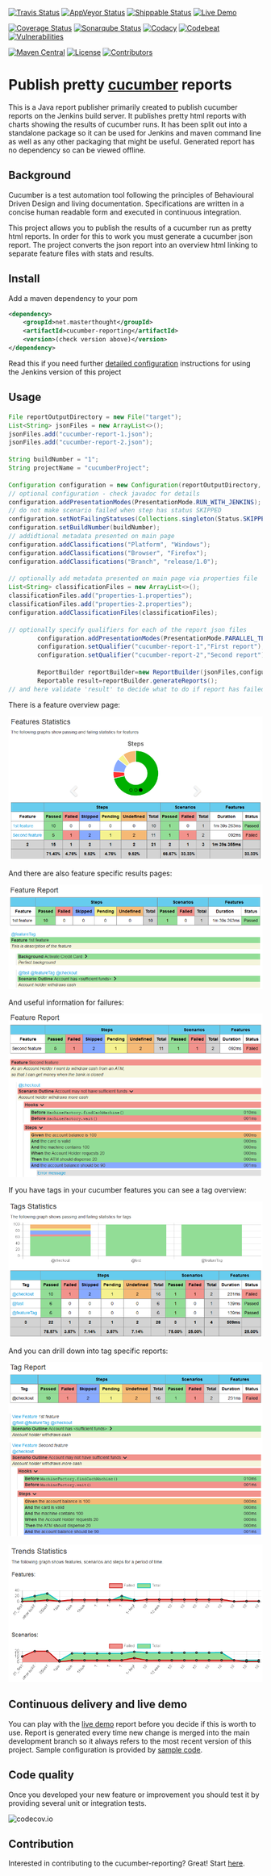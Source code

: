 [![Travis Status](https://img.shields.io/travis/com/damianszczepanik/cucumber-reporting/master.svg?label=Travis%20build)](https://travis-ci.com/github/damianszczepanik/cucumber-reporting)
[![AppVeyor Status](https://img.shields.io/appveyor/ci/damianszczepanik/cucumber-reporting/master.svg?label=AppVeyor%20build)](https://ci.appveyor.com/project/damianszczepanik/cucumber-reporting/history)
[![Shippable Status](https://img.shields.io/shippable/5844689c9d1f3e0f0057631a/master.svg?label=Shippable%20build)](https://app.shippable.com/projects/5844689c9d1f3e0f0057631a)
[![Live Demo](https://img.shields.io/badge/Live%20Demo-Online-blue.svg)](http://damianszczepanik.github.io/cucumber-html-reports/overview-features.html)

[![Coverage Status](https://codecov.io/gh/damianszczepanik/cucumber-reporting/branch/master/graph/badge.svg?label=Unit%20tests%20coverage)](https://codecov.io/github/damianszczepanik/cucumber-reporting)
[![Sonarqube Status](https://sonarcloud.io/api/project_badges/measure?project=damianszczepanik_cucumber-reporting&metric=alert_status)](https://sonarcloud.io/dashboard?id=damianszczepanik_cucumber-reporting)
[![Codacy](https://api.codacy.com/project/badge/grade/7f206992ed364f0896490057fdbdaa2e)](https://www.codacy.com/app/damianszczepanik/cucumber-reporting)
[![Codebeat](https://codebeat.co/badges/cb097d5a-280a-4867-8120-d6f03a874861)](https://codebeat.co/projects/github-com-damianszczepanik-cucumber-reporting)
[![Vulnerabilities](https://snyk.io/test/github/damianszczepanik/cucumber-reporting/badge.svg)](https://snyk.io/org/damianszczepanik/project/6a2fe301-d56c-49e7-8c78-cd3ff09c3828)

[![Maven Central](https://img.shields.io/maven-central/v/net.masterthought/cucumber-reporting.svg)](http://search.maven.org/#search|gav|1|g%3A%22net.masterthought%22%20AND%20a%3A%22cucumber-reporting%22)
[![License](https://img.shields.io/badge/license-GNU%20LGPL%20v2.1-blue.svg)](https://raw.githubusercontent.com/damianszczepanik/cucumber-reporting/master/LICENCE)
[![Contributors](https://img.shields.io/github/contributors/damianszczepanik/cucumber-reporting.svg)](https://github.com/damianszczepanik/cucumber-reporting/graphs/contributors)

# Publish pretty [cucumber](https://cucumber.io/) reports

This is a Java report publisher primarily created to publish cucumber reports on the Jenkins build server.
It publishes pretty html reports with charts showing the results of cucumber runs. It has been split out into a standalone package so it can be used for Jenkins and maven command line as well as any other packaging that might be useful. Generated report has no dependency so can be viewed offline.

## Background

Cucumber is a test automation tool following the principles of Behavioural Driven Design and living documentation. Specifications are written in a concise human readable form and executed in continuous integration.

This project allows you to publish the results of a cucumber run as pretty html reports. In order for this to work you must generate a cucumber json report. The project converts the json report into an overview html linking to separate feature files with stats and results.

## Install

Add a maven dependency to your pom
```xml
<dependency>
    <groupId>net.masterthought</groupId>
    <artifactId>cucumber-reporting</artifactId>
    <version>(check version above)</version>
</dependency>
```

Read this if you need further [detailed configuration](https://github.com/jenkinsci/cucumber-reports-plugin/wiki/Detailed-Configuration) instructions for using the Jenkins version of this project

## Usage
```Java
File reportOutputDirectory = new File("target");
List<String> jsonFiles = new ArrayList<>();
jsonFiles.add("cucumber-report-1.json");
jsonFiles.add("cucumber-report-2.json");

String buildNumber = "1";
String projectName = "cucumberProject";

Configuration configuration = new Configuration(reportOutputDirectory, projectName);
// optional configuration - check javadoc for details
configuration.addPresentationModes(PresentationMode.RUN_WITH_JENKINS);
// do not make scenario failed when step has status SKIPPED
configuration.setNotFailingStatuses(Collections.singleton(Status.SKIPPED));
configuration.setBuildNumber(buildNumber);
// addidtional metadata presented on main page
configuration.addClassifications("Platform", "Windows");
configuration.addClassifications("Browser", "Firefox");
configuration.addClassifications("Branch", "release/1.0");

// optionally add metadata presented on main page via properties file
List<String> classificationFiles = new ArrayList<>();
classificationFiles.add("properties-1.properties");
classificationFiles.add("properties-2.properties");
configuration.addClassificationFiles(classificationFiles);

// optionally specify qualifiers for each of the report json files
        configuration.addPresentationModes(PresentationMode.PARALLEL_TESTING);
        configuration.setQualifier("cucumber-report-1","First report");
        configuration.setQualifier("cucumber-report-2","Second report");

        ReportBuilder reportBuilder=new ReportBuilder(jsonFiles,configuration);
        Reportable result=reportBuilder.generateReports();
// and here validate 'result' to decide what to do if report has failed
```
There is a feature overview page:

![feature overview page](./.README/feature-overview.png)

And there are also feature specific results pages:

![feature specific page passing](./.README/feature-passed.png)

And useful information for failures:

![feature specific page passing](./.README/feature-failed.png)

If you have tags in your cucumber features you can see a tag overview:

![Tag overview](./.README/tag-overview.png)

And you can drill down into tag specific reports:

![Tag report](./.README/tag-report.png)

![Trends report](./.README/trends.png)

## Continuous delivery and live demo

You can play with the [live demo](http://damianszczepanik.github.io/cucumber-html-reports/overview-features.html) report before you decide if this is worth to use. Report is generated every time new change is merged into the main development branch so it always refers to the most recent version of this project. Sample configuration is provided by [sample code](./src/test/java/LiveDemoTest.java).

## Code quality

Once you developed your new feature or improvement you should test it by providing several unit or integration tests.

![codecov.io](https://codecov.io/gh/damianszczepanik/cucumber-reporting/branch/master/graphs/tree.svg)

## Contribution

Interested in contributing to the cucumber-reporting?  Great!  Start [here](https://github.com/damianszczepanik/cucumber-reporting).
